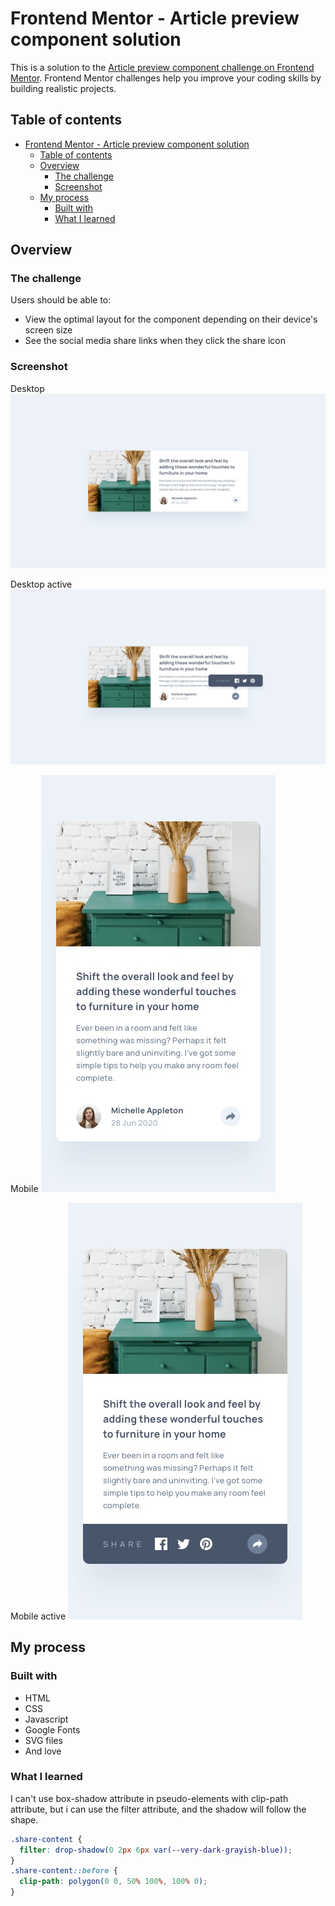 # Frontend Mentor - Article preview component solution

This is a solution to the [Article preview component challenge on Frontend Mentor](https://www.frontendmentor.io/challenges/article-preview-component-dYBN_pYFT). Frontend Mentor challenges help you improve your coding skills by building realistic projects. 

## Table of contents

- [Frontend Mentor - Article preview component solution](#frontend-mentor---article-preview-component-solution)
  - [Table of contents](#table-of-contents)
  - [Overview](#overview)
    - [The challenge](#the-challenge)
    - [Screenshot](#screenshot)
  - [My process](#my-process)
    - [Built with](#built-with)
    - [What I learned](#what-i-learned)

## Overview

### The challenge

Users should be able to:

- View the optimal layout for the component depending on their device's screen size
- See the social media share links when they click the share icon

### Screenshot

Desktop ![Mobile](./design/desktop-design.jpg)

Desktop active ![Mobile](./design/desktop-active-state.jpg)

Mobile ![Mobile](./design/mobile-design.jpg)

Mobile active ![Mobile](./design/mobile-active-state.jpg)

## My process

### Built with

- HTML
- CSS
- Javascript
- Google Fonts
- SVG files
- And love

### What I learned

I can't use box-shadow attribute in pseudo-elements with clip-path attribute, but i can use the filter attribute, and the shadow will follow the shape.

```css
.share-content {
  filter: drop-shadow(0 2px 6px var(--very-dark-grayish-blue));
}
.share-content::before {
  clip-path: polygon(0 0, 50% 100%, 100% 0);
}
```
